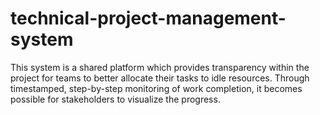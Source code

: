 # technical-project-management-system
This system is a shared platform which provides transparency within the project for teams to better allocate their tasks to idle resources. Through timestamped, step-by-step monitoring of work completion, it becomes possible for stakeholders to visualize the progress.
